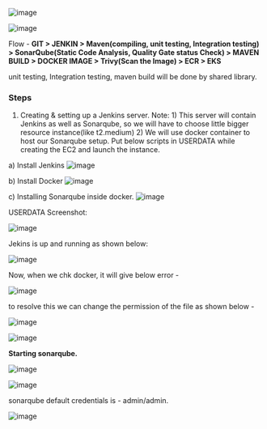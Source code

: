

![image](https://github.com/snbdevops/1-DevOps-Project/assets/83505877/b0e2070c-c8c6-4955-8a55-87a7b05b4a44)

![image](https://github.com/snbdevops/1-DevOps-Project/assets/83505877/5d609bdd-6334-4ef0-8523-c908d5f4cf95)

Flow -
**GIT > JENKIN > Maven(compiling, unit testing, Integration testing) > SonarQube(Static Code Analysis, Quality Gate status Check) > MAVEN BUILD > DOCKER IMAGE > Trivy(Scan the Image) > ECR > EKS**

unit testing, Integration testing, maven build will be done by shared library.

### Steps
1. Creating & setting up a Jenkins server.
Note: 1) This server will contain Jenkins as well as Sonarqube, so we will have to choose little bigger resource instance(like t2.medium)
      2) We will use docker container to host our Sonarqube setup.
Put below scripts in USERDATA while creating the EC2 and launch the instance.

a) Install Jenkins
![image](https://github.com/snbdevops/1-DevOps-Project/assets/83505877/cdc2a541-7c32-4339-a739-dbf1bd70aa38)

b) Install Docker
![image](https://github.com/snbdevops/1-DevOps-Project/assets/83505877/5ee154fa-31d7-4109-99cf-af6d122dbee5)


c) Installing Sonarqube inside docker.
![image](https://github.com/snbdevops/1-DevOps-Project/assets/83505877/a7ff94a7-83d4-4d94-8c5c-3d76a8cc807d)

USERDATA Screenshot:

![image](https://github.com/snbdevops/1-DevOps-Project/assets/83505877/a045d3f2-221f-4b9f-b5be-717bcbb72ec6)

Jekins is up and running as shown below:

![image](https://github.com/snbdevops/1-DevOps-Project/assets/83505877/c5c8a6a2-be24-45d2-84a7-95ceab132de7)

Now, when we chk docker, it will give below error -

![image](https://github.com/snbdevops/1-DevOps-Project/assets/83505877/a7ba6126-3599-434f-a0f9-d89dc7007e65)

to resolve this  we can change the permission of the file as shown below -

![image](https://github.com/snbdevops/1-DevOps-Project/assets/83505877/3c9b53da-437d-4939-ae1c-aa450d1ee3b9)

![image](https://github.com/snbdevops/1-DevOps-Project/assets/83505877/163dc4f2-cfdf-48c2-9761-9c33cf17d5bf)

**Starting sonarqube.**

![image](https://github.com/snbdevops/1-DevOps-Project/assets/83505877/55af8547-291a-4a5d-aa10-f704bfd3f419)

![image](https://github.com/snbdevops/1-DevOps-Project/assets/83505877/386d57da-4e9b-4d00-b354-c8adaae90510)

sonarqube default credentials is - admin/admin.

![image](https://github.com/snbdevops/1-DevOps-Project/assets/83505877/a5f18196-45ba-45b9-9140-5fd51efffeb4)

































